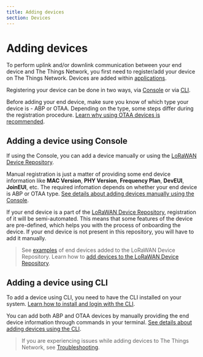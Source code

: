 ```yaml
---
title: Adding devices
section: Devices
---
```


# Adding devices

To perform uplink and/or downlink communication between your end device and The Things Network, you first need to register/add your device on The Things Network. Devices are added within [applications](../applications-and-integrations/).

Registering your device can be done in two ways, via [Console](https://www.thethingsindustries.com/docs/getting-started/console/) or via [CLI](https://www.thethingsindustries.com/docs/getting-started/cli/installing-cli/).

Before adding your end device, make sure you know of which type your device is - ABP or OTAA. Depending on the type, some steps differ during the registration procedure. [Learn why using OTAA devices is recommended](https://www.thethingsindustries.com/docs/devices/abp-vs-otaa/).

## Adding a device using Console

If using the Console, you can add a device manually or using the [LoRaWAN Device Repository](https://github.com/TheThingsNetwork/lorawan-devices/tree/master).

Manual registration is just a matter of providing some end device information like **MAC Version**, **PHY Version**, **Frequency Plan**, **DevEUI**, **JoinEUI**, etc. The required infomation depends on whether your end device is ABP or OTAA type. [See details about adding devices manually using the Console](https://www.thethingsindustries.com/docs/devices/adding-devices).

If your end device is a part of the [LoRaWAN Device Repository](https://github.com/TheThingsNetwork/lorawan-devices/tree/master), registration of it will be semi-automated. This means that some features of the device are pre-defined, which helps you with the process of onboarding the device. If your end device is not present in this repository, you will have to add it manually.

> See [examples](https://github.com/TheThingsNetwork/lorawan-devices/tree/master/vendor) of end devices added to the LoRaWAN Device Repository. Learn how to [add devices to the LoRaWAN Device Repository](https://www.youtube.com/watch?v=pnwtEgw4f-c).

## Adding a device using CLI

To add a device using CLI, you need to have the CLI installed on your system. [Learn how to install and login with the CLI](https://www.thethingsindustries.com/docs/getting-started/cli/).

You can add both ABP and OTAA devices by manually providing the end device information through commands in your terminal. [See details about adding devices using the CLI](https://www.thethingsindustries.com/docs/devices/adding-devices).

> If you are experiencing issues while adding devices to The Things Network, see [Troubleshooting](https://www.thethingsindustries.com/docs/devices/adding-devices/troubleshooting/).